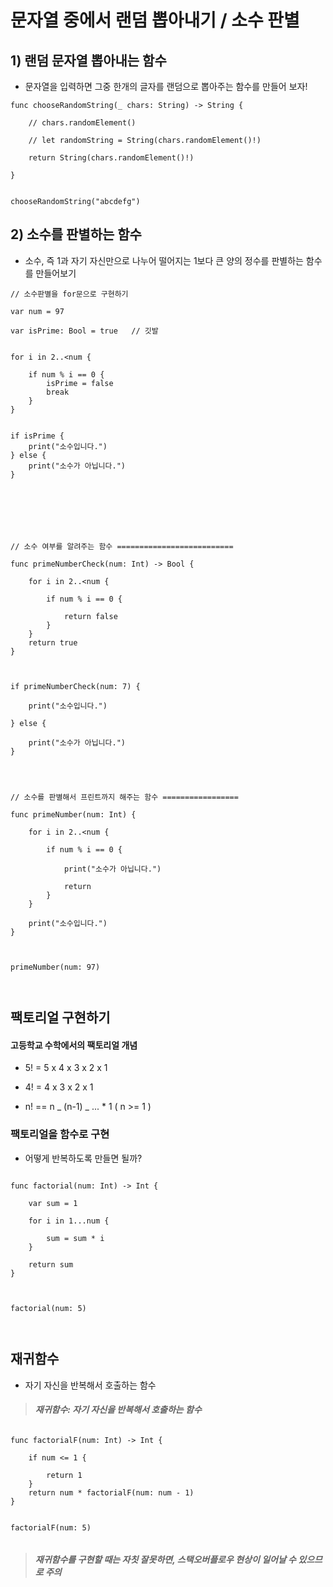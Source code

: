 # 문자열 중에서 랜덤 뽑아내기 / 소수 판별

## 1) 랜덤 문자열 뽑아내는 함수

- 문자열을 입력하면 그중 한개의 글자를 랜덤으로 뽑아주는 함수를 만들어 보자!

```
func chooseRandomString(_ chars: String) -> String {

    // chars.randomElement()

    // let randomString = String(chars.randomElement()!)

    return String(chars.randomElement()!)

}


chooseRandomString("abcdefg")

```

## 2) 소수를 판별하는 함수

- 소수, 즉 1과 자기 자신만으로 나누어 떨어지는 1보다 큰 양의 정수를 판별하는 함수를 만들어보기

```
// 소수판별을 for문으로 구현하기

var num = 97

var isPrime: Bool = true   // 깃발


for i in 2..<num {

    if num % i == 0 {
        isPrime = false
        break
    }
}


if isPrime {
    print("소수입니다.")
} else {
    print("소수가 아닙니다.")
}







// 소수 여부를 알려주는 함수 ==========================

func primeNumberCheck(num: Int) -> Bool {

    for i in 2..<num {

        if num % i == 0 {

            return false
        }
    }
    return true
}



if primeNumberCheck(num: 7) {

    print("소수입니다.")

} else {

    print("소수가 아닙니다.")
}




// 소수를 판별해서 프린트까지 해주는 함수 =================

func primeNumber(num: Int) {

    for i in 2..<num {

        if num % i == 0 {

            print("소수가 아닙니다.")

            return
        }
    }

    print("소수입니다.")
}



primeNumber(num: 97)



```

## 팩토리얼 구현하기

#### 고등학교 수학에서의 팩토리얼 개념

- 5! = 5 x 4 x 3 x 2 x 1

- 4! = 4 x 3 x 2 x 1

- n! == n _ (n-1) _ ... \* 1 ( n >= 1 )

### 팩토리얼을 함수로 구현

- 어떻게 반복하도록 만들면 될까?

```

func factorial(num: Int) -> Int {

    var sum = 1

    for i in 1...num {

        sum = sum * i
    }

    return sum
}



factorial(num: 5)



```

## 재귀함수

- 자기 자신을 반복해서 호출하는 함수

> #### _재귀함수: 자기 자신을 반복해서 호출하는 함수_

```

func factorialF(num: Int) -> Int {

    if num <= 1 {

        return 1
    }
    return num * factorialF(num: num - 1)
}


factorialF(num: 5)


```

> #### _재귀함수를 구현할 때는 자칫 잘못하면, 스택오버플로우 현상이 일어날 수 있으므로 주의_
